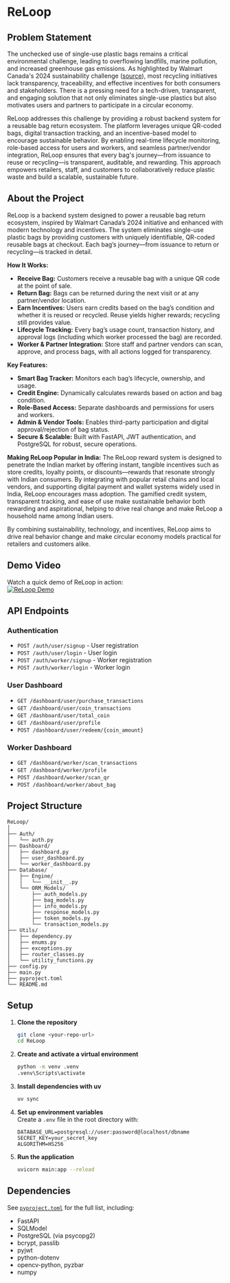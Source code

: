 # ReLoop

## Problem Statement

The unchecked use of single-use plastic bags remains a critical environmental challenge, leading to overflowing landfills, marine pollution, and increased greenhouse gas emissions. As highlighted by Walmart Canada's 2024 sustainability challenge ([source](https://walmart.converge.tech/content/converge/en_in/sparkathon/building-a-sustainable-future.html)), most recycling initiatives lack transparency, traceability, and effective incentives for both consumers and stakeholders. There is a pressing need for a tech-driven, transparent, and engaging solution that not only eliminates single-use plastics but also motivates users and partners to participate in a circular economy.

ReLoop addresses this challenge by providing a robust backend system for a reusable bag return ecosystem. The platform leverages unique QR-coded bags, digital transaction tracking, and an incentive-based model to encourage sustainable behavior. By enabling real-time lifecycle monitoring, role-based access for users and workers, and seamless partner/vendor integration, ReLoop ensures that every bag's journey—from issuance to reuse or recycling—is transparent, auditable, and rewarding. This approach empowers retailers, staff, and customers to collaboratively reduce plastic waste and build a scalable, sustainable future.

## About the Project

ReLoop is a backend system designed to power a reusable bag return ecosystem, inspired by Walmart Canada’s 2024 initiative and enhanced with modern technology and incentives. The system eliminates single-use plastic bags by providing customers with uniquely identifiable, QR-coded reusable bags at checkout. Each bag’s journey—from issuance to return or recycling—is tracked in detail.

**How It Works:**
- **Receive Bag:** Customers receive a reusable bag with a unique QR code at the point of sale.
- **Return Bag:** Bags can be returned during the next visit or at any partner/vendor location.
- **Earn Incentives:** Users earn credits based on the bag’s condition and whether it is reused or recycled. Reuse yields higher rewards; recycling still provides value.
- **Lifecycle Tracking:** Every bag’s usage count, transaction history, and approval logs (including which worker processed the bag) are recorded.
- **Worker & Partner Integration:** Store staff and partner vendors can scan, approve, and process bags, with all actions logged for transparency.

**Key Features:**
- **Smart Bag Tracker:** Monitors each bag’s lifecycle, ownership, and usage.
- **Credit Engine:** Dynamically calculates rewards based on action and bag condition.
- **Role-Based Access:** Separate dashboards and permissions for users and workers.
- **Admin & Vendor Tools:** Enables third-party participation and digital approval/rejection of bag status.
- **Secure & Scalable:** Built with FastAPI, JWT authentication, and PostgreSQL for robust, secure operations.

**Making ReLoop Popular in India:**
The ReLoop reward system is designed to penetrate the Indian market by offering instant, tangible incentives such as store credits, loyalty points, or discounts—rewards that resonate strongly with Indian consumers. By integrating with popular retail chains and local vendors, and supporting digital payment and wallet systems widely used in India, ReLoop encourages mass adoption. The gamified credit system, transparent tracking, and ease of use make sustainable behavior both rewarding and aspirational, helping to drive real change and make ReLoop a household name among Indian users.

By combining sustainability, technology, and incentives, ReLoop aims to drive real behavior change and make circular economy models practical for retailers and customers alike.

## Demo Video

Watch a quick demo of ReLoop in action:  
[![ReLoop Demo](https://img.youtube.com/vi/YOUR_VIDEO_ID/0.jpg)](https://www.youtube.com/watch?v=YOUR_VIDEO_ID)

## API Endpoints

### Authentication

- `POST /auth/user/signup` - User registration
- `POST /auth/user/login` - User login
- `POST /auth/worker/signup` - Worker registration
- `POST /auth/worker/login` - Worker login

### User Dashboard

- `GET /dashboard/user/purchase_transactions`
- `GET /dashboard/user/coin_transactions`
- `GET /dashboard/user/total_coin`
- `GET /dashboard/user/profile`
- `POST /dashboard/user/redeem/{coin_amount}`

### Worker Dashboard

- `GET /dashboard/worker/scan_transactions`
- `GET /dashboard/worker/profile`
- `POST /dashboard/worker/scan_qr`
- `POST /dashboard/worker/about_bag`

## Project Structure

```
ReLoop/
│
├── Auth/
│   └── auth.py
├── Dashboard/
│   ├── dashboard.py
│   ├── user_dashboard.py
│   └── worker_dashboard.py
├── Database/
│   ├── Engine/
│   │   └── __init__.py
│   └── ORM_Models/
│       ├── auth_models.py
│       ├── bag_models.py
│       ├── info_models.py
│       ├── response_models.py
│       ├── token_models.py
│       └── transaction_models.py
├── Utils/
│   ├── dependency.py
│   ├── enums.py
│   ├── exceptions.py
│   ├── router_classes.py
│   └── utility_functions.py
├── config.py
├── main.py
├── pyproject.toml
└── README.md
```

## Setup

1. **Clone the repository**  
   ```sh
   git clone <your-repo-url>
   cd ReLoop
   ```

2. **Create and activate a virtual environment**  
   ```sh
   python -m venv .venv
   .venv\Scripts\activate
   ```

3. **Install dependencies with uv**  
   ```sh
   uv sync
   ```

4. **Set up environment variables**  
   Create a `.env` file in the root directory with:
   ```
   DATABASE_URL=postgresql://user:password@localhost/dbname
   SECRET_KEY=your_secret_key
   ALGORITHM=HS256
   ```

5. **Run the application**  
   ```sh
   uvicorn main:app --reload
   ```

## Dependencies

See [`pyproject.toml`](pyproject.toml) for the full list, including:
- FastAPI
- SQLModel
- PostgreSQL (via psycopg2)
- bcrypt, passlib
- pyjwt
- python-dotenv
- opencv-python, pyzbar
- numpy

